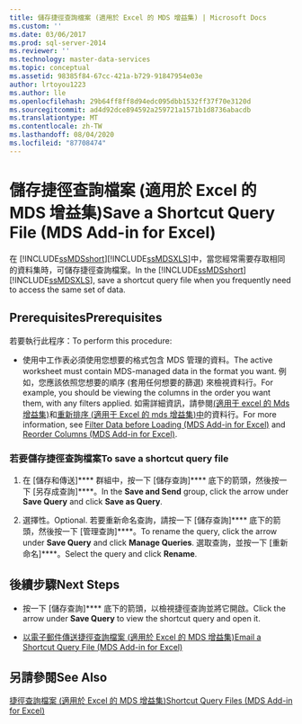 ```yaml
---
title: 儲存捷徑查詢檔案 (適用於 Excel 的 MDS 增益集) | Microsoft Docs
ms.custom: ''
ms.date: 03/06/2017
ms.prod: sql-server-2014
ms.reviewer: ''
ms.technology: master-data-services
ms.topic: conceptual
ms.assetid: 98385f84-67cc-421a-b729-91847954e03e
author: lrtoyou1223
ms.author: lle
ms.openlocfilehash: 29b64ff8ff8d94edc095dbb1532ff37f70e3120d
ms.sourcegitcommit: ad4d92dce894592a259721a1571b1d8736abacdb
ms.translationtype: MT
ms.contentlocale: zh-TW
ms.lasthandoff: 08/04/2020
ms.locfileid: "87708474"
---
```

# <a name="save-a-shortcut-query-file-mds-add-in-for-excel"></a><span data-ttu-id="de62c-102">儲存捷徑查詢檔案 (適用於 Excel 的 MDS 增益集)</span><span class="sxs-lookup"><span data-stu-id="de62c-102">Save a Shortcut Query File (MDS Add-in for Excel)</span></span>
  <span data-ttu-id="de62c-103">在 [!INCLUDE[ssMDSshort](../../includes/ssmdsshort-md.md)][!INCLUDE[ssMDSXLS](../../includes/ssmdsxls-md.md)]中，當您經常需要存取相同的資料集時，可儲存捷徑查詢檔案。</span><span class="sxs-lookup"><span data-stu-id="de62c-103">In the [!INCLUDE[ssMDSshort](../../includes/ssmdsshort-md.md)][!INCLUDE[ssMDSXLS](../../includes/ssmdsxls-md.md)], save a shortcut query file when you frequently need to access the same set of data.</span></span>  
  
## <a name="prerequisites"></a><span data-ttu-id="de62c-104">Prerequisites</span><span class="sxs-lookup"><span data-stu-id="de62c-104">Prerequisites</span></span>  
 <span data-ttu-id="de62c-105">若要執行此程序：</span><span class="sxs-lookup"><span data-stu-id="de62c-105">To perform this procedure:</span></span>  
  
-   <span data-ttu-id="de62c-106">使用中工作表必須使用您想要的格式包含 MDS 管理的資料。</span><span class="sxs-lookup"><span data-stu-id="de62c-106">The active worksheet must contain MDS-managed data in the format you want.</span></span> <span data-ttu-id="de62c-107">例如，您應該依照您想要的順序 (套用任何想要的篩選) 來檢視資料行。</span><span class="sxs-lookup"><span data-stu-id="de62c-107">For example, you should be viewing the columns in the order you want them, with any filters applied.</span></span> <span data-ttu-id="de62c-108">如需詳細資訊，請參閱[&#40;適用于 excel 的 Mds 增益集&#41;](filter-data-before-exporting-mds-add-in-for-excel.md)和[重新排序 &#40;適用于 Excel 的 mds 增益集&#41;中](reorder-columns-mds-add-in-for-excel.md)的資料行。</span><span class="sxs-lookup"><span data-stu-id="de62c-108">For more information, see [Filter Data before Loading &#40;MDS Add-in for Excel&#41;](filter-data-before-exporting-mds-add-in-for-excel.md) and [Reorder Columns &#40;MDS Add-in for Excel&#41;](reorder-columns-mds-add-in-for-excel.md).</span></span>  
  
### <a name="to-save-a-shortcut-query-file"></a><span data-ttu-id="de62c-109">若要儲存捷徑查詢檔案</span><span class="sxs-lookup"><span data-stu-id="de62c-109">To save a shortcut query file</span></span>  
  
1.  <span data-ttu-id="de62c-110">在 [儲存和傳送]\*\*\*\* 群組中，按一下 [儲存查詢]\*\*\*\* 底下的箭頭，然後按一下 [另存成查詢]\*\*\*\*。</span><span class="sxs-lookup"><span data-stu-id="de62c-110">In the **Save and Send** group, click the arrow under **Save Query** and click **Save as Query**.</span></span>  
  
2.  <span data-ttu-id="de62c-111">選擇性。</span><span class="sxs-lookup"><span data-stu-id="de62c-111">Optional.</span></span> <span data-ttu-id="de62c-112">若要重新命名查詢，請按一下 [儲存查詢]\*\*\*\* 底下的箭頭，然後按一下 [管理查詢]\*\*\*\*。</span><span class="sxs-lookup"><span data-stu-id="de62c-112">To rename the query, click the arrow under **Save Query** and click **Manage Queries**.</span></span> <span data-ttu-id="de62c-113">選取查詢，並按一下 [重新命名]\*\*\*\*。</span><span class="sxs-lookup"><span data-stu-id="de62c-113">Select the query and click **Rename**.</span></span>  
  
## <a name="next-steps"></a><span data-ttu-id="de62c-114">後續步驟</span><span class="sxs-lookup"><span data-stu-id="de62c-114">Next Steps</span></span>  
  
-   <span data-ttu-id="de62c-115">按一下 [儲存查詢]\*\*\*\* 底下的箭頭，以檢視捷徑查詢並將它開啟。</span><span class="sxs-lookup"><span data-stu-id="de62c-115">Click the arrow under **Save Query** to view the shortcut query and open it.</span></span>  
  
-   [<span data-ttu-id="de62c-116">以電子郵件傳送捷徑查詢檔案 &#40;適用於 Excel 的 MDS 增益集&#41;</span><span class="sxs-lookup"><span data-stu-id="de62c-116">Email a Shortcut Query File &#40;MDS Add-in for Excel&#41;</span></span>](email-a-shortcut-query-file-mds-add-in-for-excel.md)  
  
## <a name="see-also"></a><span data-ttu-id="de62c-117">另請參閱</span><span class="sxs-lookup"><span data-stu-id="de62c-117">See Also</span></span>  
 [<span data-ttu-id="de62c-118">捷徑查詢檔案 &#40;適用於 Excel 的 MDS 增益集&#41;</span><span class="sxs-lookup"><span data-stu-id="de62c-118">Shortcut Query Files &#40;MDS Add-in for Excel&#41;</span></span>](shortcut-query-files-mds-add-in-for-excel.md)  
  
  
